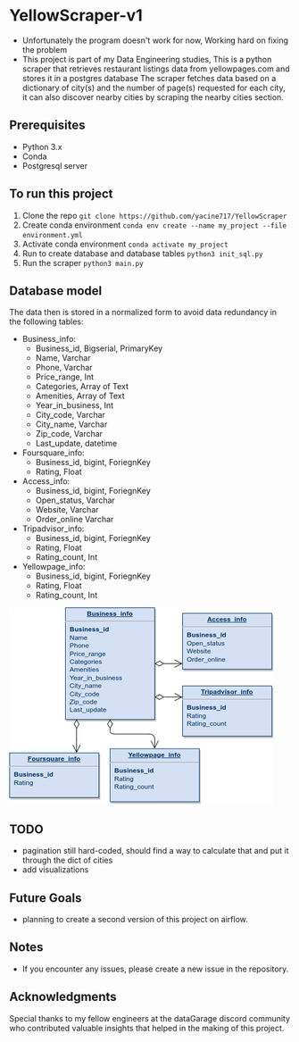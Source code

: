# YellowScraper-v1
- Unfortunately the program doesn't work for now, Working hard on fixing the problem
- This project is part of my Data Engineering studies, This is a python scraper that retrieves restaurant listings data from yellowpages.com and stores it in a postgres database
The scraper fetches data based on a dictionary of city(s) and the number of page(s) requested for each city, it can also discover nearby cities by scraping the nearby cities section.

## Prerequisites
- Python 3.x
- Conda
- Postgresql server

## To run this project
1) Clone the repo `git clone https://github.com/yacine717/YellowScraper`
2) Create conda environment `conda env create --name my_project --file environment.yml`
3) Activate conda environment `conda activate my_project` 
4) Run to create database and database tables `python3 init_sql.py`
5) Run the scraper `python3 main.py`

## Database model
The data then is stored in a normalized form to avoid data redundancy in the following tables:
- Business_info:
  - Business_id, Bigserial, PrimaryKey
  - Name, Varchar
  - Phone, Varchar
  - Price_range, Int
  - Categories, Array of Text
  - Amenities, Array of Text
  - Year_in_business, Int
  - City_code, Varchar
  - City_name, Varchar
  - Zip_code, Varchar
  - Last_update, datetime
- Foursquare_info:
  - Business_id, bigint, ForiegnKey
  - Rating, Float
- Access_info:
  - Business_id, bigint, ForiegnKey
  - Open_status, Varchar
  - Website, Varchar
  - Order_online Varchar
- Tripadvisor_info:
  - Business_id, bigint, ForiegnKey
  - Rating, Float
  - Rating_count, Int
- Yellowpage_info:
  - Business_id, bigint, ForiegnKey
  - Rating, Float
  - Rating_count, Int

![Database Diagram](assets/database_model.png)

## TODO
  - pagination still hard-coded, should find a way to calculate that and put it through the dict of cities
  - add visualizations

## Future Goals
  - planning to create a second version of this project on airflow.

## Notes
- If you encounter any issues, please create a new issue in the repository.

## Acknowledgments
Special thanks to my fellow engineers at the dataGarage discord community who contributed valuable insights that helped in the making of this project.
